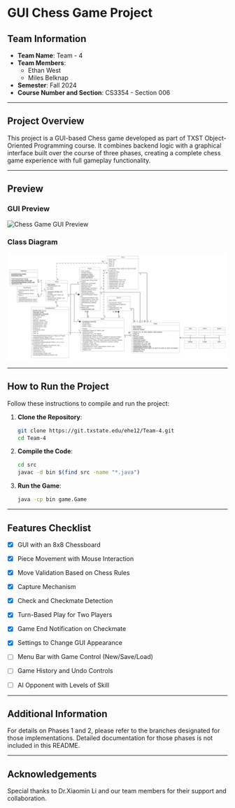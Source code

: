 
# GUI Chess Game Project

## Team Information
- **Team Name**: Team - 4
- **Team Members**: 
  - Ethan West
  - Miles Belknap
- **Semester**: Fall 2024
- **Course Number and Section**: CS3354 - Section 006

---

## Project Overview
This project is a GUI-based Chess game developed as part of TXST 
Object-Oriented Programming course. It combines backend logic with a graphical interface built over the course of three phases, creating a complete chess game experience with full gameplay functionality.

---

## Preview
### GUI Preview
![Chess Game GUI Preview](/lib/gui_preview_image.png)

### Class Diagram
![Class Diagram](lib/class_diagram_image.png)

---

## How to Run the Project
Follow these instructions to compile and run the project:

1. **Clone the Repository**:  
   ```bash
   git clone https://git.txstate.edu/ehe12/Team-4.git
   cd Team-4
   ```

2. **Compile the Code**:  
   ```bash
   cd src
   javac -d bin $(find src -name "*.java")
   ```

3. **Run the Game**:  
   ```bash
   java -cp bin game.Game
   ```

---

## Features Checklist
- [x] GUI with an 8x8 Chessboard
- [x] Piece Movement with Mouse Interaction
- [x] Move Validation Based on Chess Rules
- [x] Capture Mechanism
- [x] Check and Checkmate Detection
- [x] Turn-Based Play for Two Players
- [x] Game End Notification on Checkmate
- [x] Settings to Change GUI Appearance
- [ ] Menu Bar with Game Control (New/Save/Load)
- [ ] Game History and Undo Controls
- [ ] AI Opponent with Levels of Skill


---

## Additional Information
For details on Phases 1 and 2, please refer to the branches designated for those implementations. Detailed documentation for those phases is not included in this README.

---

## Acknowledgements
Special thanks to Dr.Xiaomin Li and our team members for their support and collaboration.

